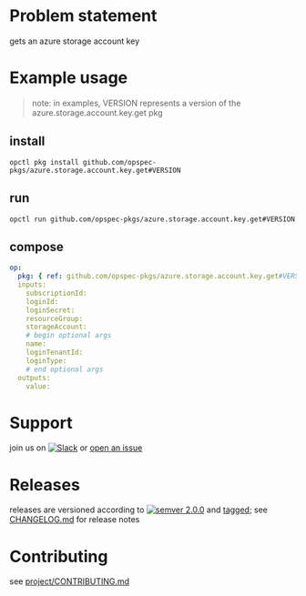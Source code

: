 # Problem statement
gets an azure storage account key

# Example usage

> note: in examples, VERSION represents a version of the azure.storage.account.key.get pkg

## install

```shell
opctl pkg install github.com/opspec-pkgs/azure.storage.account.key.get#VERSION
```

## run

```
opctl run github.com/opspec-pkgs/azure.storage.account.key.get#VERSION
```

## compose

```yaml
op:
  pkg: { ref: github.com/opspec-pkgs/azure.storage.account.key.get#VERSION }
  inputs:
    subscriptionId:
    loginId:
    loginSecret:
    resourceGroup:
    storageAccount:
    # begin optional args
    name:
    loginTenantId:
    loginType:
    # end optional args
  outputs:
    value:
```

# Support

join us on [![Slack](https://opspec-slackin.herokuapp.com/badge.svg)](https://opspec-slackin.herokuapp.com/)
or [open an issue](https://github.com/opspec-pkgs/azure.storage.account.key.get/issues)

# Releases

releases are versioned according to
[![semver 2.0.0](https://img.shields.io/badge/semver-2.0.0-brightgreen.svg)](http://semver.org/spec/v2.0.0.html)
and [tagged](https://git-scm.com/book/en/v2/Git-Basics-Tagging); see
[CHANGELOG.md](CHANGELOG.md) for release notes

# Contributing

see [project/CONTRIBUTING.md](https://github.com/opspec-pkgs/project/blob/master/CONTRIBUTING.md)

